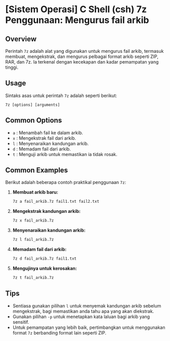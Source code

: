 # [Sistem Operasi] C Shell (csh) 7z Penggunaan: Mengurus fail arkib

## Overview
Perintah `7z` adalah alat yang digunakan untuk mengurus fail arkib, termasuk membuat, mengekstrak, dan mengurus pelbagai format arkib seperti ZIP, RAR, dan 7z. Ia terkenal dengan kecekapan dan kadar pemampatan yang tinggi.

## Usage
Sintaks asas untuk perintah `7z` adalah seperti berikut:

```
7z [options] [arguments]
```

## Common Options
- `a` : Menambah fail ke dalam arkib.
- `x` : Mengekstrak fail dari arkib.
- `l` : Menyenaraikan kandungan arkib.
- `d` : Memadam fail dari arkib.
- `t` : Menguji arkib untuk memastikan ia tidak rosak.

## Common Examples
Berikut adalah beberapa contoh praktikal penggunaan `7z`:

1. **Membuat arkib baru:**
   ```bash
   7z a fail_arkib.7z fail1.txt fail2.txt
   ```

2. **Mengekstrak kandungan arkib:**
   ```bash
   7z x fail_arkib.7z
   ```

3. **Menyenaraikan kandungan arkib:**
   ```bash
   7z l fail_arkib.7z
   ```

4. **Memadam fail dari arkib:**
   ```bash
   7z d fail_arkib.7z fail1.txt
   ```

5. **Mengujinya untuk kerosakan:**
   ```bash
   7z t fail_arkib.7z
   ```

## Tips
- Sentiasa gunakan pilihan `l` untuk menyemak kandungan arkib sebelum mengekstrak, bagi memastikan anda tahu apa yang akan diekstrak.
- Gunakan pilihan `-p` untuk menetapkan kata laluan bagi arkib yang sensitif.
- Untuk pemampatan yang lebih baik, pertimbangkan untuk menggunakan format `7z` berbanding format lain seperti ZIP.